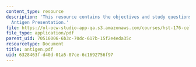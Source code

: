 ```yaml
---
content_type: resource
description: 'This resource contains the objectives and study questions for the topic:
  Antigen Presentation.'
file: https://ol-ocw-studio-app-qa.s3.amazonaws.com/courses/hst-176-cellular-and-molecular-immunology-fall-2005/6328463fd40d01a507ce6c1692756f97_antigen.pdf
file_type: application/pdf
parent_uid: 70516006-6b3c-70dc-617b-15f2e4eda35c
resourcetype: Document
title: antigen.pdf
uid: 6328463f-d40d-01a5-07ce-6c1692756f97
---
```

